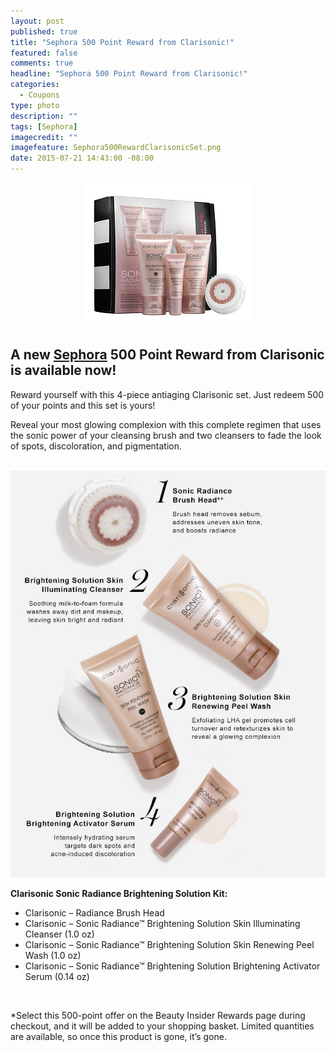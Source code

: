 ```yaml
---
layout: post
published: true
title: "Sephora 500 Point Reward from Clarisonic!"
featured: false
comments: true
headline: "Sephora 500 Point Reward from Clarisonic!"
categories: 
  - Coupons
type: photo
description: ""
tags: [Sephora]
imagecredit: ""
imagefeature: Sephora500RewardClarisonicSet.png
date: 2015-07-21 14:43:00 -08:00
---
```


<center><img src="/images/Sephora500RewardClarisonicSet.png"></center>

<p><H2>A new <a href="http://www.sephora.com" target="_blank">Sephora</a> 500 Point Reward from Clarisonic is available now!</H2></p>

<p>Reward yourself with this 4-piece antiaging Clarisonic set. Just redeem 500 of your points and this set is yours!</p>

<p>Reveal your most glowing complexion with this complete regimen that uses the sonic power of your cleansing brush and two cleansers to fade the look of spots, discoloration, and pigmentation.</p>
<br>

<center><img src="/images/Sephora500RewardClarisonic.png"></center>

**Clarisonic Sonic Radiance Brightening Solution Kit:**
<ul>
<li>Clarisonic – Radiance Brush Head</li>

<li>Clarisonic – Sonic Radiance™ Brightening Solution Skin Illuminating Cleanser (1.0 oz)</li>

<li>Clarisonic – Sonic Radiance™ Brightening Solution Skin Renewing Peel Wash (1.0 oz)</li>

<li>Clarisonic – Sonic Radiance™ Brightening Solution Brightening Activator Serum (0.14 oz)</li>
</ul>
<br>

*Select this 500-point offer on the Beauty Insider Rewards page during checkout, and it will be added to your shopping basket. Limited quantities are available, so once this product is gone, it’s gone.
